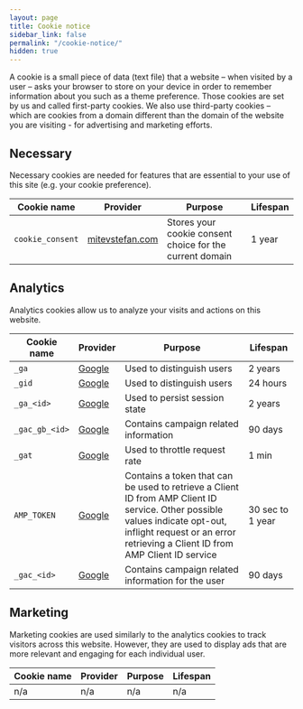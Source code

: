 ```yaml
---
layout: page
title: Cookie notice
sidebar_link: false
permalink: "/cookie-notice/"
hidden: true
---
```


A cookie is a small piece of data (text file) that a website – when visited by a user – asks your browser to store on your device in order to remember information about you such as a theme preference. Those cookies are set by us and called first-party cookies. We also use third-party cookies – which are cookies from a domain different than the domain of the website you are visiting - for advertising and marketing efforts.

## Necessary
Necessary cookies are needed for features that are essential to your use of this site (e.g. your cookie preference).

| Cookie name | Provider | Purpose | Lifespan |
|--|--|--|--|
| `cookie_consent` | [mitevstefan.com](/privacy-policy/) | Stores your cookie consent choice for the current domain | 1 year |

## Analytics
Analytics cookies allow us to analyze your visits and actions on this website.

| Cookie name | Provider | Purpose | Lifespan |
|--|--|--|--|
| `_ga` | [Google](https://policies.google.com/privacy) | Used to distinguish users | 2 years |
| `_gid` | [Google](https://policies.google.com/privacy) | Used to distinguish users | 24 hours |
| `_ga_<id>` | [Google](https://policies.google.com/privacy) | Used to persist session state | 2 years |
| `_gac_gb_<id>` | [Google](https://policies.google.com/privacy) | Contains campaign related information | 90 days |
| `_gat` | [Google](https://policies.google.com/privacy) | Used to throttle request rate | 1 min |
| `AMP_TOKEN` | [Google](https://policies.google.com/privacy) | Contains a token that can be used to retrieve a Client ID from AMP Client ID service. Other possible values indicate opt-out, inflight request or an error retrieving a Client ID from AMP Client ID service | 30 sec to 1 year |
| `_gac_<id>` | [Google](https://policies.google.com/privacy) | Contains campaign related information for the user | 90 days |

## Marketing
Marketing cookies are used similarly to the analytics cookies to track visitors across this website. However, they are used to display ads that are more relevant and engaging for each individual user.

| Cookie name | Provider | Purpose | Lifespan |
|--|--|--|--|
| n/a | n/a | n/a | n/a |